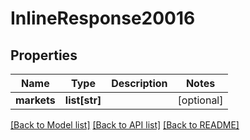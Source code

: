 # InlineResponse20016

## Properties
Name | Type | Description | Notes
------------ | ------------- | ------------- | -------------
**markets** | **list[str]** |  | [optional] 

[[Back to Model list]](../README.md#documentation-for-models) [[Back to API list]](../README.md#documentation-for-api-endpoints) [[Back to README]](../README.md)

